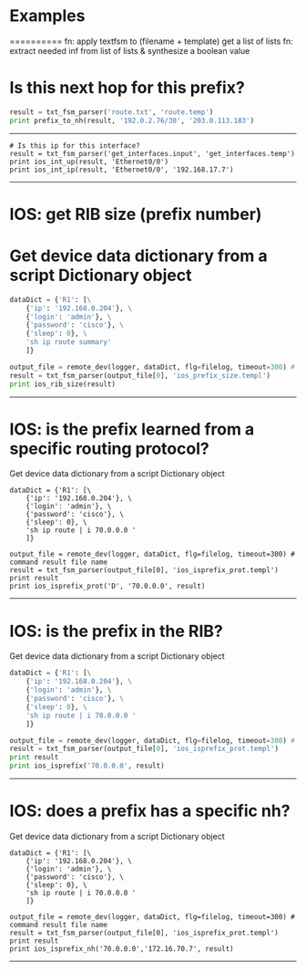 # Examples
==========
 fn: apply textfsm to (filename + template)
 get a list of lists
 fn: extract needed inf from list of lists & synthesize a boolean value

# Is this next hop for this prefix?
```python
result = txt_fsm_parser('route.txt', 'route.temp')
print prefix_to_nh(result, '192.0.2.76/30', '203.0.113.183')
```
-----------------------
```
# Is this ip for this interface?
result = txt_fsm_parser('get_interfaces.input', 'get_interfaces.temp')
print ios_int_up(result, 'Ethernet0/0')
print ios_int_ip(result, 'Ethernet0/0', '192.168.17.7')
```
-----------------------

# IOS: get RIB size (prefix number)
# Get device data dictionary from a script Dictionary object
```python
dataDict = {'R1': [\
    {'ip': '192.168.0.204'}, \
    {'login': 'admin'}, \
    {'password': 'cisco'}, \
    {'sleep': 0}, \
    'sh ip route summary'
    ]}

output_file = remote_dev(logger, dataDict, flg=filelog, timeout=300) # command result file name
result = txt_fsm_parser(output_file[0], 'ios_prefix_size.templ')
print ios_rib_size(result)
```
-----------------------

# IOS: is the prefix learned from a specific routing protocol?
Get device data dictionary from a script Dictionary object
```
dataDict = {'R1': [\
    {'ip': '192.168.0.204'}, \
    {'login': 'admin'}, \
    {'password': 'cisco'}, \
    {'sleep': 0}, \
    'sh ip route | i 70.0.0.0 '
    ]}

output_file = remote_dev(logger, dataDict, flg=filelog, timeout=300) # command result file name
result = txt_fsm_parser(output_file[0], 'ios_isprefix_prot.templ')
print result
print ios_isprefix_prot('D', '70.0.0.0', result)
```
-----------------------

# IOS: is the prefix in the RIB?
 Get device data dictionary from a script Dictionary object
```python
dataDict = {'R1': [\
    {'ip': '192.168.0.204'}, \
    {'login': 'admin'}, \
    {'password': 'cisco'}, \
    {'sleep': 0}, \
    'sh ip route | i 70.0.0.0 '
    ]}

output_file = remote_dev(logger, dataDict, flg=filelog, timeout=300) # command result file name
result = txt_fsm_parser(output_file[0], 'ios_isprefix_prot.templ')
print result
print ios_isprefix('70.0.0.0', result)
```
-----------------------

# IOS: does a prefix has a specific nh?
Get device data dictionary from a script Dictionary object
```
dataDict = {'R1': [\
    {'ip': '192.168.0.204'}, \
    {'login': 'admin'}, \
    {'password': 'cisco'}, \
    {'sleep': 0}, \
    'sh ip route | i 70.0.0.0 '
    ]}

output_file = remote_dev(logger, dataDict, flg=filelog, timeout=300) # command result file name
result = txt_fsm_parser(output_file[0], 'ios_isprefix_prot.templ')
print result
print ios_isprefix_nh('70.0.0.0','172.16.70.7', result)
```
-----------------------